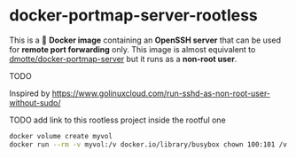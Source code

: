 # docker-portmap-server-rootless

This is a :whale: **Docker image** containing an **OpenSSH server** that can be used for **remote port forwarding** only. This image is almost equivalent to [dmotte/docker-portmap-server](https://github.com/dmotte/docker-portmap-server) but it runs as a **non-root user**.

TODO

Inspired by https://www.golinuxcloud.com/run-sshd-as-non-root-user-without-sudo/

TODO add link to this rootless project inside the rootful one

```bash
docker volume create myvol
docker run --rm -v myvol:/v docker.io/library/busybox chown 100:101 /v
```
